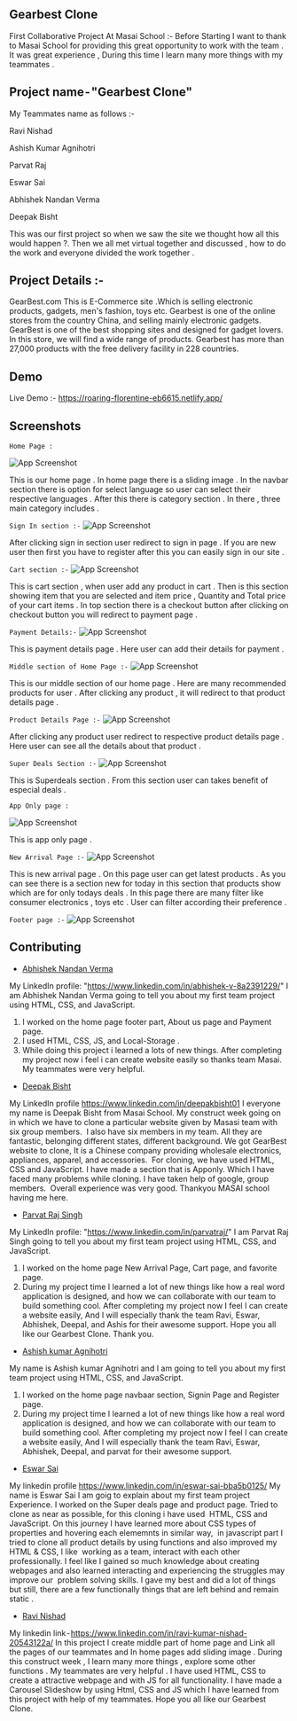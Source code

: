 
## Gearbest Clone
First Collaborative Project At Masai School :-
Before Starting I want to thank to Masai School for providing this great opportunity to work with the team . It was great experience , During this time I learn many more things with my teammates .


## Project name - "Gearbest Clone"
My Teammates name as follows :-

Ravi Nishad

Ashish Kumar Agnihotri

Parvat Raj

Eswar Sai

Abhishek Nandan Verma

Deepak Bisht

This was our first project so when we saw the site we thought how all this would happen ?.
Then we all met virtual together and discussed , how to do the work and everyone divided the work together .
## Project Details :-

GearBest.com
This is E-Commerce site .Which is selling electronic products, gadgets, men's fashion, toys etc.
Gearbest is one of the online stores from the country China, and selling mainly electronic gadgets. GearBest is one of the best shopping sites and designed for gadget lovers. In this store, we will find a wide range of products. Gearbest has more than 27,000 products with the free delivery facility in 228 countries.

## Demo

Live Demo :- https://roaring-florentine-eb6615.netlify.app/


## Screenshots

`Home Page :`

![App Screenshot](https://cdn-images-1.medium.com/max/1000/1*WT9-k3Of41tCyjGCa4H3SQ.png)

This is our home page . In home page there is a sliding image . In the navbar section there is option for select language so user can select their respective languages . After this there is category section . In there , three main category includes .

`Sign In section :-`
![App Screenshot](https://cdn-images-1.medium.com/max/1000/1*PxADm7e95vi5cBbgOyUrWQ.png)

After clicking sign in section user redirect to sign in page . If you are new user then first you have to register after this you can easily sign in our site .

`Cart section :-`
![App Screenshot](https://cdn-images-1.medium.com/max/1000/1*tknD_iLm73iGlvqx7W0l9A.png)

This is cart section , when user add any product in cart . Then is this section showing item that you are selected and item price , Quantity and Total price of your cart items .
In top section there is a checkout button after clicking on checkout button you will redirect to payment page .

`Payment Details:-`
![App Screenshot](https://cdn-images-1.medium.com/max/1000/1*13grpLCt-qjpQrX0UK7g0w.png)

This is payment
 details page . Here user can add their details for payment .

`Middle section of Home Page :-`
![App Screenshot](https://cdn-images-1.medium.com/max/1000/1*13grpLCt-qjpQrX0UK7g0w.png)

This is our middle section of our home page . Here are many recommended products for user . After clicking any product , it will redirect to that product details page .

`Product Details Page :-`
![App Screenshot](https://cdn-images-1.medium.com/max/1000/1*MpabvPosTvdsPokWni98Eg.png)

After clicking any product user redirect to respective product details page . Here user can see all the details about that product .

`Super Deals Section :-`
![App Screenshot](https://cdn-images-1.medium.com/max/1000/1*TvtEodic8xU-OXk_xrV6-g.png)

This is Superdeals section . From this section user can takes benefit of especial deals .

`App Only page : `

![App Screenshot](https://miro.medium.com/max/875/1*sAUMJAevKyYZtY-4CSMkUA.png)

This is app only page .

`New Arrival Page :-`
![App Screenshot](https://cdn-images-1.medium.com/max/1000/1*Pn9yvVc2-Hw9etvGlMQihg.png)

This is new arrival page . On this page user can get latest products .
As you can see there is a section new for today in this section that products show which are for only todays deals .
In this page there are many filter like consumer electronics , toys etc . User can filter according their preference .


`Footer page :-`
![App Screenshot](https://cdn-images-1.medium.com/max/1000/1*-7fEya2Zm06BBTLdfGZ0GA.png)






## Contributing

-  [Abhishek Nandan Verma](https://github.com/AbhiNVerma) 

My LinkedIn profile: "https://www.linkedin.com/in/abhishek-v-8a2391229/"
I am Abhishek Nandan Verma going to tell you about my first team project using HTML, CSS, and JavaScript.
1. I worked on the home page footer part, About us page and Payment page.
2. I used HTML, CSS, JS, and Local-Storage . 
3. While doing this project i learned a lots of new things.
After completing my project now i feel i can create website easily so thanks team Masai.
My teammates were very helpful.


- [Deepak Bisht](https://github.com/deepak65190)

My LinkedIn profile
https://www.linkedin.com/in/deepakbisht01
I everyone my name is Deepak Bisht from Masai School. My construct week going on in which we have to clone a particular website given by Masasi team with six group members. 
I also have six members in my team. All they are fantastic, belonging different states, different background.
We got GearBest website to clone, It is a Chinese company providing wholesale electronics, appliances, apparel, and accessories. 
For cloning, we have used HTML, CSS and JavaScript. I have made a section that is Apponly. Which I have faced many problems while cloning. I have taken help of google, group members. 
Overall experience was very good.
Thankyou MASAI school having me here.

- [Parvat Raj Singh](https://github.com/parvatraj2)

My LinkedIn profile: "https://www.linkedin.com/in/parvatraj/"
I am Parvat Raj Singh going to tell you about my first team project using HTML, CSS, and JavaScript.
1. I worked on the home page New Arrival Page, Cart page, and favorite page.
2. During my project time I learned a lot of new things like how a real word application is designed, and how we can collaborate with our team to build something cool.
After completing my project now I feel I can create a website easily, And I will especially thank the team Ravi, Eswar, Abhishek, Deepal, and Ashis for their awesome support.
Hope you all like our Gearbest Clone.
Thank you.

- [Ashish kumar Agnihotri](https://github.com/AshishAgnihotri96)

My name is Ashish kumar Agnihotri and I am going to tell you about my first team project using HTML, CSS, and JavaScript.
1. I worked on the home page navbaar section, Signin Page and Register page.
2. During my project time I learned a lot of new things like how a real word application is designed, and how we can collaborate with our team to build something cool.
After completing my project now I feel I can create a website easily, And I will especially thank the team Ravi, Eswar, Abhishek, Deepal, and parvat for their awesome support.


- [Eswar Sai](https://github.com/EswarSai19)

My linkedin profile https://www.linkedin.com/in/eswar-sai-bba5b0125/
My name is Eswar Sai I am goig to explain about my first team project Experience.
I worked on the Super deals page and product page. Tried to clone as near as possible, for this cloning i have used 
HTML, CSS and JavaScript.
On this journey I have learned more about CSS types of properties and hovering each elememnts in similar way, 
in javascript part I tried to clone all product details by using functions and also improved my HTML & CSS, I like 
working as a team, interact with each other professionally.
I feel like I gained so much knowledge about creating webpages and also learned interacting and experiencing the struggles may improve our 
problem solving skills. I gave my best and did a lot of things but still, there are a few functionally things that are left behind and remain static .


- [Ravi Nishad](https://github.com/ravinishadcoder)

My linkedin link - https://www.linkedin.com/in/ravi-kumar-nishad-20543122a/
In this project I create middle part of home page and Link all the pages of our teammates and In home pages add sliding image .
During this construct week , I learn many more things , explore some other functions . My teammates are very helpful .
I have used HTML, CSS to create a attractive webpage and with JS for all functionality.
I have made a Carousel Slideshow by using Html, CSS and JS which I have learned from this project with help of my teammates.
Hope you all like our Gearbest Clone.

